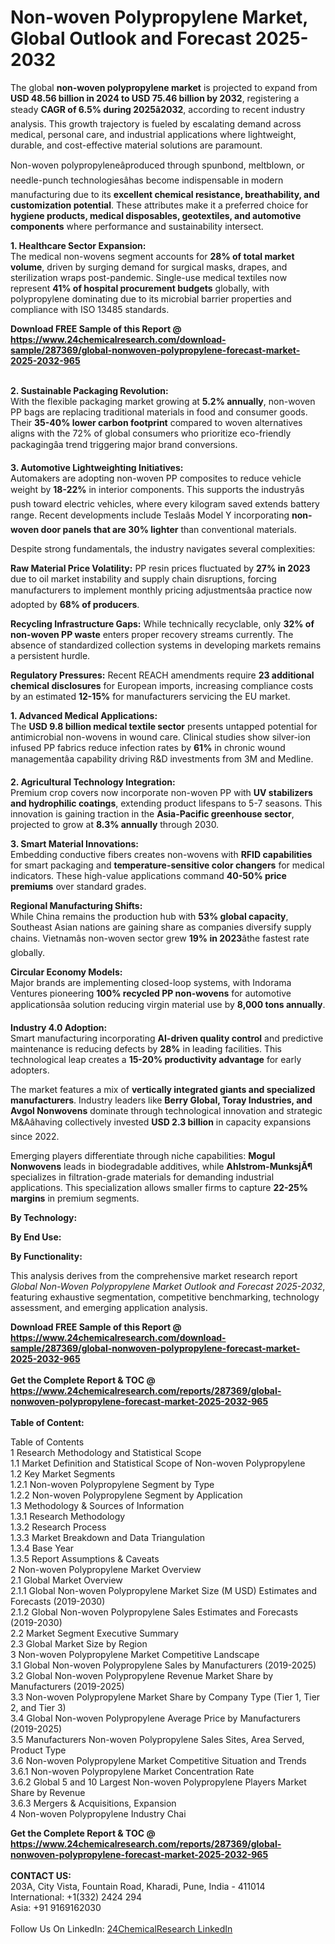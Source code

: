 <h1>Non-woven Polypropylene Market, Global Outlook and Forecast 2025-2032</h1><p>The global <strong>non-woven polypropylene market</strong> is projected to expand from <strong>USD 48.56 billion in 2024 to USD 75.46 billion by 2032</strong>, registering a steady <strong>CAGR of 6.5% during 2025â2032</strong>, according to recent industry analysis. This growth trajectory is fueled by escalating demand across medical, personal care, and industrial applications where lightweight, durable, and cost-effective material solutions are paramount.</p><p>Non-woven polypropyleneâproduced through spunbond, meltblown, or needle-punch technologiesâhas become indispensable in modern manufacturing due to its <strong>excellent chemical resistance, breathability, and customization potential</strong>. These attributes make it a preferred choice for <strong>hygiene products, medical disposables, geotextiles, and automotive components</strong> where performance and sustainability intersect.</p><p><strong>1. Healthcare Sector Expansion:</strong><br>
The medical non-wovens segment accounts for <strong>28% of total market volume</strong>, driven by surging demand for surgical masks, drapes, and sterilization wraps post-pandemic. Single-use medical textiles now represent <strong>41% of hospital procurement budgets</strong> globally, with polypropylene dominating due to its microbial barrier properties and compliance with ISO 13485 standards.</p><div><b>Download FREE Sample of this Report @ 
            <a href="https://www.24chemicalresearch.com/download-sample/287369/global-nonwoven-polypropylene-forecast-market-2025-2032-965">
            https://www.24chemicalresearch.com/download-sample/287369/global-nonwoven-polypropylene-forecast-market-2025-2032-965</a></b></div><br><p><strong>2. Sustainable Packaging Revolution:</strong><br>
With the flexible packaging market growing at <strong>5.2% annually</strong>, non-woven PP bags are replacing traditional materials in food and consumer goods. Their <strong>35-40% lower carbon footprint</strong> compared to woven alternatives aligns with the 72% of global consumers who prioritize eco-friendly packagingâa trend triggering major brand conversions.</p><p><strong>3. Automotive Lightweighting Initiatives:</strong><br>
Automakers are adopting non-woven PP composites to reduce vehicle weight by <strong>18-22%</strong> in interior components. This supports the industryâs push toward electric vehicles, where every kilogram saved extends battery range. Recent developments include Teslaâs Model Y incorporating <strong>non-woven door panels that are 30% lighter</strong> than conventional materials.</p><p>Despite strong fundamentals, the industry navigates several complexities:</p><p><strong>Raw Material Price Volatility:</strong> PP resin prices fluctuated by <strong>27% in 2023</strong> due to oil market instability and supply chain disruptions, forcing manufacturers to implement monthly pricing adjustmentsâa practice now adopted by <strong>68% of producers</strong>.</p><p><strong>Recycling Infrastructure Gaps:</strong> While technically recyclable, only <strong>32% of non-woven PP waste</strong> enters proper recovery streams currently. The absence of standardized collection systems in developing markets remains a persistent hurdle.</p><p><strong>Regulatory Pressures:</strong> Recent REACH amendments require <strong>23 additional chemical disclosures</strong> for European imports, increasing compliance costs by an estimated <strong>12-15%</strong> for manufacturers servicing the EU market.</p><p><strong>1. Advanced Medical Applications:</strong><br>
The <strong>USD 9.8 billion medical textile sector</strong> presents untapped potential for antimicrobial non-wovens in wound care. Clinical studies show silver-ion infused PP fabrics reduce infection rates by <strong>61%</strong> in chronic wound managementâa capability driving R&amp;D investments from 3M and Medline.</p><p><strong>2. Agricultural Technology Integration:</strong><br>
Premium crop covers now incorporate non-woven PP with <strong>UV stabilizers and hydrophilic coatings</strong>, extending product lifespans to 5-7 seasons. This innovation is gaining traction in the <strong>Asia-Pacific greenhouse sector</strong>, projected to grow at <strong>8.3% annually</strong> through 2030.</p><p><strong>3. Smart Material Innovations:</strong><br>
Embedding conductive fibers creates non-wovens with <strong>RFID capabilities</strong> for smart packaging and <strong>temperature-sensitive color changers</strong> for medical indicators. These high-value applications command <strong>40-50% price premiums</strong> over standard grades.</p><p><strong>Regional Manufacturing Shifts:</strong><br>
	While China remains the production hub with <strong>53% global capacity</strong>, Southeast Asian nations are gaining share as companies diversify supply chains. Vietnamâs non-woven sector grew <strong>19% in 2023</strong>âthe fastest rate globally.</p><p><strong>Circular Economy Models:</strong><br>
	Major brands are implementing closed-loop systems, with Indorama Ventures pioneering <strong>100% recycled PP non-wovens</strong> for automotive applicationsâa solution reducing virgin material use by <strong>8,000 tons annually</strong>.</p><p><strong>Industry 4.0 Adoption:</strong><br>
	Smart manufacturing incorporating <strong>AI-driven quality control</strong> and predictive maintenance is reducing defects by <strong>28%</strong> in leading facilities. This technological leap creates a <strong>15-20% productivity advantage</strong> for early adopters.</p><p>The market features a mix of <strong>vertically integrated giants and specialized manufacturers</strong>. Industry leaders like <strong>Berry Global, Toray Industries, and Avgol Nonwovens</strong> dominate through technological innovation and strategic M&amp;Aâhaving collectively invested <strong>USD 2.3 billion</strong> in capacity expansions since 2022.</p><p>Emerging players differentiate through niche capabilities: <strong>Mogul Nonwovens</strong> leads in biodegradable additives, while <strong>Ahlstrom-MunksjÃ¶</strong> specializes in filtration-grade materials for demanding industrial applications. This specialization allows smaller firms to capture <strong>22-25% margins</strong> in premium segments.</p><p><strong>By Technology:</strong></p><p><strong>By End Use:</strong></p><p><strong>By Functionality:</strong></p><p>This analysis derives from the comprehensive market research report <em>Global Non-Woven Polypropylene Market Outlook and Forecast 2025-2032</em>, featuring exhaustive segmentation, competitive benchmarking, technology assessment, and emerging application analysis.</p><div><b>Download FREE Sample of this Report @ 
            <a href="https://www.24chemicalresearch.com/download-sample/287369/global-nonwoven-polypropylene-forecast-market-2025-2032-965">
            https://www.24chemicalresearch.com/download-sample/287369/global-nonwoven-polypropylene-forecast-market-2025-2032-965</a></b></div><br><div><b>Get the Complete Report & TOC @ 
            <a href="https://www.24chemicalresearch.com/reports/287369/global-nonwoven-polypropylene-forecast-market-2025-2032-965">
            https://www.24chemicalresearch.com/reports/287369/global-nonwoven-polypropylene-forecast-market-2025-2032-965</a></b></div><br>
            <b>Table of Content:</b><p>Table of Contents<br />
1 Research Methodology and Statistical Scope<br />
1.1 Market Definition and Statistical Scope of Non-woven Polypropylene<br />
1.2 Key Market Segments<br />
1.2.1 Non-woven Polypropylene Segment by Type<br />
1.2.2 Non-woven Polypropylene Segment by Application<br />
1.3 Methodology & Sources of Information<br />
1.3.1 Research Methodology<br />
1.3.2 Research Process<br />
1.3.3 Market Breakdown and Data Triangulation<br />
1.3.4 Base Year<br />
1.3.5 Report Assumptions & Caveats<br />
2 Non-woven Polypropylene Market Overview<br />
2.1 Global Market Overview<br />
2.1.1 Global Non-woven Polypropylene Market Size (M USD) Estimates and Forecasts (2019-2030)<br />
2.1.2 Global Non-woven Polypropylene Sales Estimates and Forecasts (2019-2030)<br />
2.2 Market Segment Executive Summary<br />
2.3 Global Market Size by Region<br />
3 Non-woven Polypropylene Market Competitive Landscape<br />
3.1 Global Non-woven Polypropylene Sales by Manufacturers (2019-2025)<br />
3.2 Global Non-woven Polypropylene Revenue Market Share by Manufacturers (2019-2025)<br />
3.3 Non-woven Polypropylene Market Share by Company Type (Tier 1, Tier 2, and Tier 3)<br />
3.4 Global Non-woven Polypropylene Average Price by Manufacturers (2019-2025)<br />
3.5 Manufacturers Non-woven Polypropylene Sales Sites, Area Served, Product Type<br />
3.6 Non-woven Polypropylene Market Competitive Situation and Trends<br />
3.6.1 Non-woven Polypropylene Market Concentration Rate<br />
3.6.2 Global 5 and 10 Largest Non-woven Polypropylene Players Market Share by Revenue<br />
3.6.3 Mergers & Acquisitions, Expansion<br />
4 Non-woven Polypropylene Industry Chai</p><div><b>Get the Complete Report & TOC @ 
            <a href="https://www.24chemicalresearch.com/reports/287369/global-nonwoven-polypropylene-forecast-market-2025-2032-965">
            https://www.24chemicalresearch.com/reports/287369/global-nonwoven-polypropylene-forecast-market-2025-2032-965</a></b></div><br><b>CONTACT US:</b><br>
            203A, City Vista, Fountain Road, Kharadi, Pune, India - 411014<br>
            International: +1(332) 2424 294<br>
            Asia: +91 9169162030 <br><br>
            Follow Us On LinkedIn: <a href="https://www.linkedin.com/company/24chemicalresearch/">24ChemicalResearch LinkedIn</a>